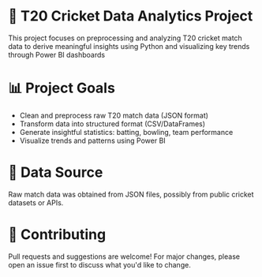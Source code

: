 # 🏏 T20 Cricket Data Analytics Project
This project focuses on preprocessing and analyzing T20 cricket match data to derive meaningful insights using Python and visualizing key trends through Power BI dashboards
# 📊 Project Goals
* Clean and preprocess raw T20 match data (JSON format)
* Transform data into structured format (CSV/DataFrames)
* Generate insightful statistics: batting, bowling, team performance
* Visualize trends and patterns using Power BI
# 📂 Data Source
Raw match data was obtained from JSON files, possibly from public cricket datasets or APIs.
# 🤝 Contributing
Pull requests and suggestions are welcome! For major changes, please open an issue first to discuss what you'd like to change.

